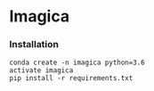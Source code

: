 # Imagica

### Installation

~~~~
conda create -n imagica python=3.6
activate imagica
pip install -r requirements.txt
~~~~
